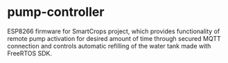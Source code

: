 # pump-controller

ESP8266 firmware for SmartCrops project, which provides functionality of remote pump activation for desired amount of time through secured MQTT connection and controls automatic refilling of the water tank made with FreeRTOS SDK.
